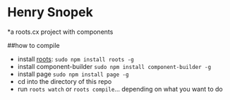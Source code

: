 Henry Snopek
=================
*a roots.cx project with components 

##how to compile
- install [roots](http://roots.cx): `sudo npm install roots -g`
- install component-builder `sudo npm install component-builder -g`
- install page `sudo npm install page -g`
- cd into the directory of this repo
- run `roots watch` or `roots compile`... depending on what you want to do
